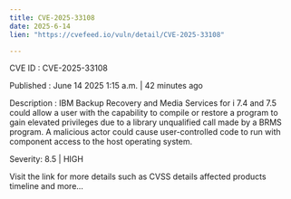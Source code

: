 ```yaml
---
title: CVE-2025-33108
date: 2025-6-14
lien: "https://cvefeed.io/vuln/detail/CVE-2025-33108"

---
```


CVE ID : CVE-2025-33108

Published :  June 14
2025
1:15 a.m. | 42 minutes ago

Description : IBM Backup
Recovery and Media Services for i 7.4 and 7.5 could allow a user with the capability to compile or restore a program to gain elevated privileges due to a library unqualified call made by a BRMS program.   A malicious actor could cause user-controlled code to run with component access to the host operating system.

Severity: 8.5 | HIGH

Visit the link for more details
such as CVSS details
affected products
timeline
and more...
